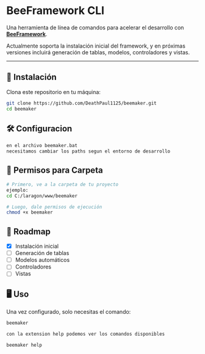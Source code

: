 # BeeFramework CLI

Una herramienta de línea de comandos para acelerar el desarrollo con **[BeeFramework](https://github.com/Moxtrip69/Bee-Framework/)**.

Actualmente soporta la instalación inicial del framework, y en próximas versiones incluirá generación de tablas, modelos, controladores y vistas.

---

## 🚀 Instalación

Clona este repositorio en tu máquina:

```bash
git clone https://github.com/DeathPaul1125/beemaker.git
cd beemaker
```
## 🛠️  Configuracion
```bash
en el archivo beemaker.bat
necesitamos cambiar los paths segun el entorno de desarrollo
```
## 📂  Permisos para Carpeta
```bash
# Primero, ve a la carpeta de tu proyecto
ejemplo:
cd C:/laragon/www/beemaker

# Luego, dale permisos de ejecución
chmod +x beemaker
```

## 📌 Roadmap

- [x] Instalación inicial
- [ ] Generación de tablas
- [ ] Modelos automáticos
- [ ] Controladores
- [ ] Vistas  

## 🖥️ Uso

Una vez configurado, solo necesitas el comando:

```bash
beemaker

con la extension help podemos ver los comandos disponibles

beemaker help
```